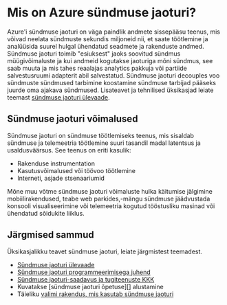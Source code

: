 <properties
    pageTitle="Mis on Azure sündmuse jaoturi? | Microsoft Azure'i"
    description="Ülevaade ja Azure sündmuse jaoturi kirjeldus"
    services="event-hubs"
    documentationCenter=".net"
    authors="sethmanheim"
    manager="timlt"
    editor=""/>

<tags
    ms.service="event-hubs"
    ms.workload="na"
    ms.tgt_pltfrm="na"
    ms.devlang="na"
    ms.topic="get-started-article"
    ms.date="08/17/2016"
    ms.author="sethm"/>

# <a name="what-is-azure-event-hubs"></a>Mis on Azure sündmuse jaoturi?

Azure'i sündmuse jaoturi on väga paindlik andmete sissepääsu teenus, mis võivad neelata sündmuste sekundis miljoneid nii, et saate töötlemine ja analüüsida suurel hulgal ühendatud seadmete ja rakenduste andmed. Sündmuse jaoturi toimib "esiuksest" jaoks soovitud sündmus müügivõimaluste ja kui andmeid kogutakse jaoturiga mõni sündmus, see saab muuta ja mis tahes reaalajas analytics pakkuja või partiide salvestusruumi adapterit abil salvestatud. Sündmuse jaoturi decouples voo sündmuste sündmused tarbimine koostamine sündmuse tarbijad pääseks juurde oma ajakava sündmused. Lisateavet ja tehnilised üksikasjad leiate teemast [sündmuse jaoturi ülevaade](event-hubs-overview.md).

## <a name="event-hubs-capabilities"></a>Sündmuse jaoturi võimalused

Sündmuse jaoturi on sündmuse töötlemiseks teenus, mis sisaldab sündmuse ja telemeetria töötlemine suuri tasandil madal latentsus ja usaldusväärsus. See teenus on eriti kasulik:

- Rakenduse instrumentation
- Kasutusvõimalused või töövoo töötlemine
- Interneti, asjade stsenaariumid

Mõne muu võtme sündmuse jaoturi võimaluste hulka käitumise jälgimine mobiilirakendused, teabe web parkides,-mängu sündmuse jäädvustada konsooli visualiseerimine või telemeetria kogutud tööstusliku masinad või ühendatud sõidukite liiklus.

## <a name="next-steps"></a>Järgmised sammud

Üksikasjalikku teavet sündmuse jaoturi, leiate järgmistest teemadest.

- [Sündmuse jaoturi ülevaade](event-hubs-overview.md)
- [Sündmuse jaoturi programmeerimisega juhend](event-hubs-programming-guide.md)
- [Sündmuse jaoturi-saadavus ja tugiteenuste KKK](event-hubs-availability-and-support-faq.md)
- Kuvatakse [sündmuse jaoturi õpetuse][] alustamine
- Täieliku [valimi rakendus, mis kasutab sündmuse jaoturi][]

[Sündmuse jaoturi õpetus]: event-hubs-csharp-ephcs-getstarted.md
[valimi rakendus, mis kasutab sündmuse jaoturi]: https://code.msdn.microsoft.com/Service-Bus-Event-Hub-286fd097

